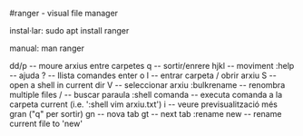 #ranger - visual file manager

  instal·lar:
    sudo apt install ranger

  manual:
    man ranger

  dd/p            -- moure arxius entre carpetes
  q               -- sortir/enrere
  hjkl            -- moviment
  :help           -- ajuda
  ?               -- llista comandes
  enter o l       -- entrar carpeta / obrir arxiu
  S               -- open a shell in current dir
  V               -- seleccionar arxiu
  :bulkrename     -- renombra multiple files
  /               -- buscar paraula
  :shell comanda  -- executa comanda a la carpeta current (i.e. ':shell vim arxiu.txt')
  i               -- veure previsualització més gran ("q" per sortir)
  gn              -- nova tab
  gt              -- next tab
  :rename new     -- rename current file to 'new'
